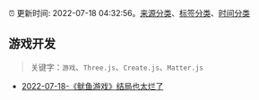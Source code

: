 :alarm_clock: 更新时间: 2022-07-18 04:32:56。[来源分类](../README.md)、[标签分类](../TAGS.md)、[时间分类](../TIMELINE.md)

## 游戏开发


> 关键字：`游戏`、`Three.js`、`Create.js`、`Matter.js`



- [2022-07-18-《鱿鱼游戏》结局也太烂了](https://www.v2ex.com/t/866931) 